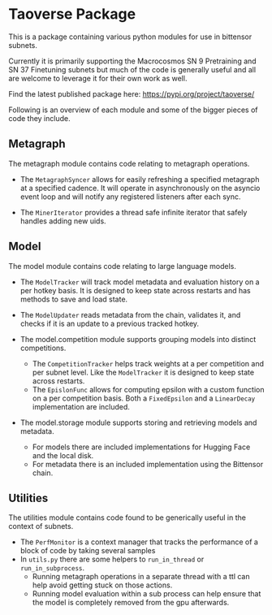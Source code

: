 # Taoverse Package

This is a package containing various python modules for use in bittensor subnets.

Currently it is primarily supporting the Macrocosmos SN 9 Pretraining and SN 37 Finetuning subnets but much of the code is generally useful and all are welcome to leverage it for their own work as well.

Find the latest published package here: https://pypi.org/project/taoverse/

Following is an overview of each module and some of the bigger pieces of code they include.

## Metagraph

The metagraph module contains code relating to metagraph operations.

- The `MetagraphSyncer` allows for easily refreshing a specified metagraph at a specified cadence. It will operate in asynchronously on the asyncio event loop and will notify any registered listeners after each sync.

- The `MinerIterator` provides a thread safe infinite iterator that safely handles adding new uids.

## Model

The model module contains code relating to large language models.

- The `ModelTracker` will track model metadata and evaluation history on a per hotkey basis. It is designed to keep state across restarts and has methods to save and load state.

- The `ModelUpdater` reads metadata from the chain, validates it, and checks if it is an update to a previous tracked hotkey.

- The model.competition module supports grouping models into distinct competitions.
  - The `CompetitionTracker` helps track weights at a per competition and per subnet level. Like the `ModelTracker` it is designed to keep state across restarts.
  - The `EpislonFunc` allows for computing epsilon with a custom function on a per competition basis. Both a `FixedEpsilon` and a `LinearDecay` implementation are included.

- The model.storage module supports storing and retrieving models and metadata.
  - For models there are included implementations for Hugging Face and the local disk.
  - For metadata there is an included implementation using the Bittensor chain.

## Utilities

The utilities module contains code found to be generically useful in the context of subnets.

- The `PerfMonitor` is a context manager that tracks the performance of a block of code by taking several samples
- In `utils.py` there are some helpers to `run_in_thread` or `run_in_subprocess`.
  - Running metagraph operations in a separate thread with a ttl can help avoid getting stuck on those actions.
  - Running model evaluation within a sub process can help ensure that the model is completely removed from the gpu afterwards.